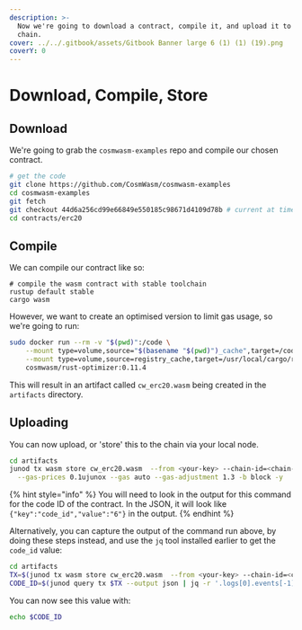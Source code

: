 ```yaml
---
description: >-
  Now we're going to download a contract, compile it, and upload it to the Juno
  chain.
cover: ../../.gitbook/assets/Gitbook Banner large 6 (1) (1) (19).png
coverY: 0
---
```


# Download, Compile, Store

## Download

We're going to grab the `cosmwasm-examples` repo and compile our chosen contract.

```bash
# get the code
git clone https://github.com/CosmWasm/cosmwasm-examples
cd cosmwasm-examples
git fetch
git checkout 44d6a256cd99e66849e550185c98671d4109d78b # current at time of writing, should be cw 1.0.0-beta
cd contracts/erc20
```

## Compile

We can compile our contract like so:

```
# compile the wasm contract with stable toolchain
rustup default stable
cargo wasm
```

However, we want to create an optimised version to limit gas usage, so we're going to run:

```bash
sudo docker run --rm -v "$(pwd)":/code \
    --mount type=volume,source="$(basename "$(pwd)")_cache",target=/code/target \
    --mount type=volume,source=registry_cache,target=/usr/local/cargo/registry \
    cosmwasm/rust-optimizer:0.11.4
```

This will result in an artifact called `cw_erc20.wasm` being created in the `artifacts` directory.

## Uploading

You can now upload, or 'store' this to the chain via your local node.

```bash
cd artifacts
junod tx wasm store cw_erc20.wasm  --from <your-key> --chain-id=<chain-id> \
  --gas-prices 0.1ujunox --gas auto --gas-adjustment 1.3 -b block -y
```

{% hint style="info" %}
You will need to look in the output for this command for the code ID of the contract. In the JSON, it will look like `{"key":"code_id","value":"6"}` in the output.
{% endhint %}

Alternatively, you can capture the output of the command run above, by doing these steps instead, and use the `jq` tool installed earlier to get the `code_id` value:

```bash
cd artifacts
TX=$(junod tx wasm store cw_erc20.wasm  --from <your-key> --chain-id=<chain-id> --gas auto --output json -y | jq -r '.txhash')
CODE_ID=$(junod query tx $TX --output json | jq -r '.logs[0].events[-1].attributes[0].value')
```

You can now see this value with:

```bash
echo $CODE_ID
```
